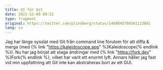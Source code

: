```yaml
---
title: UI för Git
date: 2021-12-09 08:31
type: fragment
original: https://twitter.com/plindberg/status/1468845788361113601
lang: sv
---
```

Jag har länge sysslat med Git från command line förutom för att diffa & merga (med {% link "https://kaleidoscope.app" %}Kaleidoscope{% endlink %}). Nu har jag börjat att staga ändringar med {% link "https://fork.dev" %}Fork{% endlink %}, vilket har varit ett enormt lyft. Annars håller jag fast vid min uppfattning att Git inte kan abstraheras bort av ett GUI.
